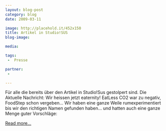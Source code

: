```yaml
---
layout: blog-post
category: blog
date: 2009-03-11

image: http://placehold.it/452x150
title: Artikel in Studio!SUS  
blog-image:  

media: 

tags:
 -  Presse

partner:
 -  

---
```


 Für alle die bereits über den Artikel in Studio!Sus gestolpert sind. Die Aktuelle Nachricht: Wir heissen jetzt eaternity! EatLess CO2 war zu negativ, FoodStep schon vergeben... Wir haben eine ganze Weile rumexperimentiert bis wir den richtigen Namen gefunden haben... und hatten auch eine ganze Menge guter Vorschläge:
 
[Read more...][1]

[1]:  2009-03-11-Artikel_in_Studio_SUS_II.md
